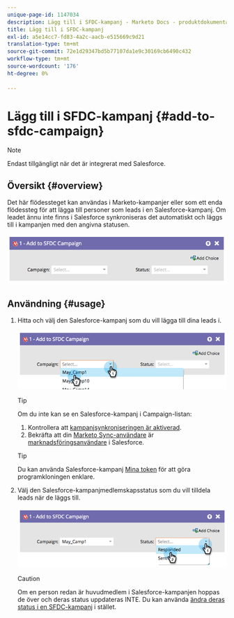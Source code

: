 ```yaml
---
unique-page-id: 1147034
description: Lägg till i SFDC-kampanj - Marketo Docs - produktdokumentation
title: Lägg till i SFDC-kampanj
exl-id: a5e14cc7-fd83-4a2c-aacb-e515669c9d21
translation-type: tm+mt
source-git-commit: 72e1d29347bd5b77107da1e9c30169cb6490c432
workflow-type: tm+mt
source-wordcount: '176'
ht-degree: 0%

---
```


# Lägg till i SFDC-kampanj {#add-to-sfdc-campaign}

>[!NOTE]
>
>Endast tillgängligt när det är integrerat med Salesforce.

## Översikt {#overview}

Det här flödessteget kan användas i Marketo-kampanjer eller som ett enda flödessteg för att lägga till personer som leads i en Salesforce-kampanj. Om leadet ännu inte finns i Salesforce synkroniseras det automatiskt och läggs till i kampanjen med den angivna statusen.

![](assets/image2014-9-22-15-3a43-3a36.png)

## Användning {#usage}

1. Hitta och välj den Salesforce-kampanj som du vill lägga till dina leads i.

   ![](assets/image2014-9-22-15-3a43-3a45.png)

   >[!TIP]
   >
   >Om du inte kan se en Salesforce-kampanj i Campaign-listan:
   >
   >  1. Kontrollera att [kampanjsynkroniseringen är aktiverad](/help/marketo/product-docs/crm-sync/salesforce-sync/setup/optional-steps/enable-disable-campaign-sync.md).
   >  1. Bekräfta att din [Marketo Sync-användare](/help/marketo/product-docs/crm-sync/salesforce-sync/setup/enterprise-unlimited-edition/step-2-of-3-create-a-salesforce-user-for-marketo-enterprise-unlimited.md) är [marknadsföringsanvändare](/help/marketo/product-docs/crm-sync/salesforce-sync/setup/optional-steps/enable-disable-campaign-sync/make-marketo-sync-user-a-marketing-user.md) i Salesforce.


   >[!TIP]
   >
   >Du kan använda Salesforce-kampanj [Mina token](/help/marketo/product-docs/core-marketo-concepts/programs/tokens/managing-my-tokens.md) för att göra programkloningen enklare.

1. Välj den Salesforce-kampanjmedlemskapsstatus som du vill tilldela leads när de läggs till.

   ![](assets/image2014-9-22-15-3a45-3a2.png)

   >[!CAUTION]
   >
   >Om en person redan är huvudmedlem i Salesforce-kampanjen hoppas de över och deras status uppdateras INTE. Du kan använda [ändra deras status i en SFDC-kampanj](/help/marketo/product-docs/core-marketo-concepts/smart-campaigns/salesforce-flow-actions/change-status-in-sfdc-campaign.md) i stället.
